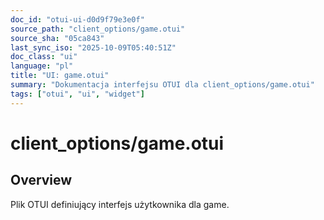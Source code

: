 ```yaml
---
doc_id: "otui-ui-d0d9f79e3e0f"
source_path: "client_options/game.otui"
source_sha: "05ca843"
last_sync_iso: "2025-10-09T05:40:51Z"
doc_class: "ui"
language: "pl"
title: "UI: game.otui"
summary: "Dokumentacja interfejsu OTUI dla client_options/game.otui"
tags: ["otui", "ui", "widget"]
---
```


# client_options/game.otui

## Overview

Plik OTUI definiujący interfejs użytkownika dla game.
